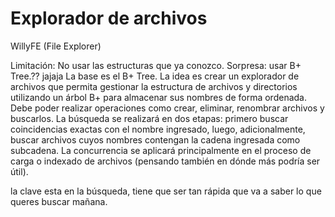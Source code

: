 # Explorador de archivos

WillyFE (File Explorer)

Limitación: No usar las estructuras que ya conozco.
Sorpresa: usar B+ Tree.?? jajaja
La base es el B+ Tree.
La idea es crear un explorador de archivos que permita gestionar la estructura de archivos y directorios utilizando un árbol B+ para almacenar sus nombres de forma ordenada.
Debe poder realizar operaciones como crear, eliminar, renombrar archivos y buscarlos. La búsqueda se realizará en dos etapas:
primero buscar coincidencias exactas con el nombre ingresado,
luego, adicionalmente, buscar archivos cuyos nombres contengan la cadena ingresada como subcadena.
La concurrencia se aplicará principalmente en el proceso de carga o indexado de archivos (pensando también en dónde más podría ser útil).

la clave esta en la búsqueda, tiene que ser tan rápida que va a saber lo que queres buscar mañana.